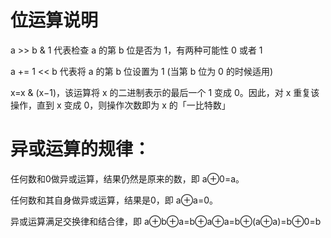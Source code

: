 # 位运算说明

a >> b & 1 代表检查 a 的第 b 位是否为 1，有两种可能性 0 或者 1

a += 1 << b 代表将 a 的第 b 位设置为 1 (当第 b 位为 0 的时候适用)

x=x & (x−1)，该运算将 x 的二进制表示的最后一个 1 变成 0。因此，对 x 重复该操作，直到 x 变成 0，则操作次数即为 x 的「一比特数」


# 异或运算的规律：

任何数和0做异或运算，结果仍然是原来的数，即 a⊕0=a。

任何数和其自身做异或运算，结果是0，即 a⊕a=0。

异或运算满足交换律和结合律，即 a⊕b⊕a=b⊕a⊕a=b⊕(a⊕a)=b⊕0=b


